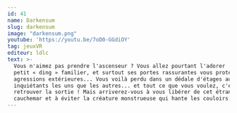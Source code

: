 ```yaml
---
id: 41
name: Darkensum
slug: darkensum
image: "darkensum.png"
youtube: 'https://youtu.be/7oD0-GGdiOY'
tag: jeuxVR
editeur: ldlc
text: >-
  Vous n'aimez pas prendre l'ascenseur ? Vous allez pourtant l'adorer ! Son
  petit « ding » familier, et surtout ses portes rassurantes vous protégeant des
  agressions extérieures... Vous voilà perdu dans un dédale d'étages aussi
  inquiétants les uns que les autres... et tout ce que vous voulez, c'est
  retrouver la sortie ! Mais arriverez-vous à vous libérer de cet étrange
  cauchemar et à éviter la créature monstrueuse qui hante les couloirs... ?!
---
```


